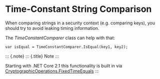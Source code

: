 Time-Constant String Comparison
===============================

When comparing strings in a security context (e.g. comparing keys), you
should try to avoid leaking timing information.

The *TimeConstantComparer* class can help with that:

```
var isEqual = TimeConstantComparer.IsEqual(key1, key2);
```

::: {.note}
::: {.title}
Note
:::

Starting with .NET Core 2.1 this functionality is built in via
[CryptographicOperations.FixedTimeEquals](https://docs.microsoft.com/en-us/dotnet/api/system.security.cryptography.cryptographicoperations.fixedtimeequals?view=netcore-2.1)
:::

